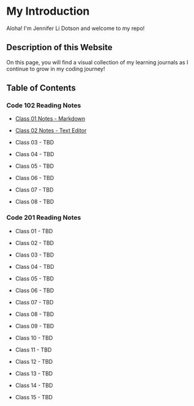 # My Introduction

Aloha! I'm Jennifer Li Dotson and welcome to my repo!

## **Description of this Website**

On this page, you will find a visual collection of my learning journals as I continue to grow in my coding journey!

## **Table of Contents**

### Code 102 Reading Notes 

* [Class 01 Notes - Markdown](./102/class1.md)

* [Class 02 Notes - Text Editor](./102/class2.md)

* Class 03 - TBD

* Class 04 - TBD

* Class 05 - TBD

* Class 06 - TBD

* Class 07 - TBD

* Class 08 - TBD

### Code 201 Reading Notes

* Class 01 - TBD

* Class 02 - TBD

* Class 03 - TBD

* Class 04 - TBD

* Class 05 - TBD

* Class 06 - TBD

* Class 07 - TBD

* Class 08 - TBD

* Class 09 - TBD

* Class 10 - TBD

* Class 11 - TBD

* Class 12 - TBD

* Class 13 - TBD

* Class 14 - TBD

* Class 15 - TBD
